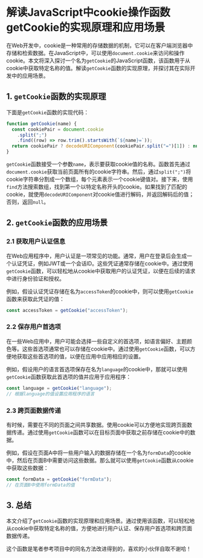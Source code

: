 # 解读JavaScript中cookie操作函数getCookie的实现原理和应用场景

在Web开发中，cookie是一种常用的存储数据的机制，它可以在客户端浏览器中存储和检索数据。在JavaScript中，可以使用`document.cookie`来访问和操作cookie。本文将深入探讨一个名为`getCookie`的JavaScript函数，该函数用于从cookie中获取特定名称的值。解读`getCookie`函数的实现原理，并探讨其在实际开发中的应用场景。

## 1. `getCookie`函数的实现原理

下面是`getCookie`函数的实现代码：

```javascript
function getCookie(name) {
  const cookiePair = document.cookie
    .split(";")
    .find((row) => row.trim().startsWith(`${name}=`));
  return cookiePair ? decodeURIComponent(cookiePair.split("=")[1]) : null;
}
```

`getCookie`函数接受一个参数`name`，表示要获取cookie值的名称。函数首先通过`document.cookie`获取当前页面所有的cookie字符串。然后，通过`split(";")`将cookie字符串分割成一个数组，每个元素表示一个cookie键值对。接下来，使用`find`方法搜索数组，找到第一个以特定名称开头的cookie。如果找到了匹配的cookie，就使用`decodeURIComponent`对cookie值进行解码，并返回解码后的值；否则，返回`null`。

## 2. `getCookie`函数的应用场景

### 2.1 获取用户认证信息

在Web应用程序中，用户认证是一项常见的功能。通常，用户在登录后会生成一个认证凭证，例如JWT或一个会话ID。这些凭证通常存储在cookie中。通过使用`getCookie`函数，可以轻松地从cookie中获取用户的认证凭证，以便在后续的请求中进行身份验证和授权。

例如，假设认证凭证存储在名为`accessToken`的cookie中，则可以使用`getCookie`函数来获取此凭证的值：

```javascript
const accessToken = getCookie("accessToken");
```

### 2.2 保存用户首选项

在一些Web应用中，用户可能会选择一些自定义的首选项，如语言偏好、主题颜色等。这些首选项通常也可以存储在cookie中。通过使用`getCookie`函数，可以方便地获取这些首选项的值，以便在应用中应用相应的设置。

例如，假设用户的语言首选项保存在名为`language`的cookie中，那就可以使用`getCookie`函数获取此首选项的值并应用于应用程序：

```javascript
const language = getCookie("language");
// 根据language的值设置应用程序的语言
```

### 2.3 跨页面数据传递

有时候，需要在不同的页面之间共享数据。使用cookie可以方便地实现跨页面数据传递。通过使用`getCookie`函数可以在目标页面中获取之前存储在cookie中的数据。

例如，假设在页面A中将一些用户输入的数据存储在一个名为`formData`的cookie中，然后在页面B中需要访问这些数据。那么就可以使用`getCookie`函数从cookie中获取这些数据：

```javascript
const formData = getCookie("formData");
// 在页面B中使用formData的值
```

## 3. 总结

本文介绍了`getCookie`函数的实现原理和应用场景。通过使用该函数，可以轻松地从cookie中获取特定名称的值，方便地进行用户认证、保存用户首选项和跨页面数据传递。

这个函数是笔者参考项目中的同名方法改进得到的，喜欢的小伙伴自取不谢哈！
